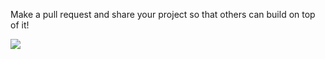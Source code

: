 Make a pull request and share your project so that others can build on top of it!

![](http://i.imgur.com/sAldETr.jpg)